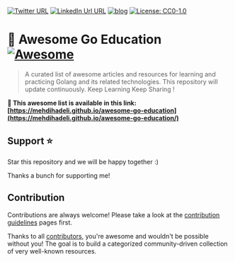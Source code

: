 [![Twitter URL](https://img.shields.io/badge/-@mehdi_hadeli-%231DA1F2?style=flat-square&logo=twitter&logoColor=ffffff)](https://twitter.com/mehdi_hadeli)
[![LinkedIn Url URL](https://img.shields.io/badge/-mehdihadeli-blue?style=flat-square&logo=linkedin&logoColor=ffffff)](https://www.linkedin.com/in/mehdihadeli/)
[![blog](https://img.shields.io/badge/blog-dotnetuniversity.com-brightgreen?style=flat-square)](https://dotnetuniversity.com/)
[![License: CC0-1.0](https://img.shields.io/badge/License-CC0%201.0-brightgreen.svg?style=flat-square)](http://creativecommons.org/publicdomain/zero/1.0/)

# 🎨 Awesome Go Education [![Awesome](https://awesome.re/badge-flat2.svg)](https://awesome.re)
> A curated list of awesome articles and resources for learning and practicing Golang and its related technologies. This repository will update continuously. Keep Learning Keep Sharing !

**🚀 This awesome list is available in this link:**
**[https://mehdihadeli.github.io/awesome-go-education](https://mehdihadeli.github.io/awesome-go-education/)**


## Support ⭐

Star this repository and we will be happy together :)

Thanks a bunch for supporting me!

## Contribution

Contributions are always welcome! Please take a look at the [contribution guidelines](https://github.com/mehdihadeli/awesome-go-education/blob/master/contributing.md) pages first.

Thanks to all [contributors](https://github.com/mehdihadeli/awesome-go-education/graphs/contributors), you're awesome and wouldn't be possible without you! The goal is to build a categorized community-driven collection of very well-known resources.